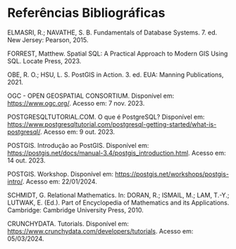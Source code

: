 # Referências Bibliográficas

ELMASRI, R.; NAVATHE, S. B. Fundamentals of Database Systems. 7. ed. New Jersey: Pearson, 2015.

FORREST, Matthew. Spatial SQL: A Practical Approach to Modern GIS Using SQL. Locate Press, 2023.

OBE, R. O.; HSU, L. S. PostGIS in Action. 3. ed. EUA: Manning Publications, 2021.

OGC - OPEN GEOSPATIAL CONSORTIUM. Disponível em: https://www.ogc.org/. Acesso em: 7 nov. 2023.

POSTGRESQLTUTORIAL.COM. O que é PostgreSQL? Disponível em: https://www.postgresqltutorial.com/postgresql-getting-started/what-is-postgresql/. Acesso em: 9 out. 2023.

POSTGIS. Introdução ao PostGIS. Disponível em: https://postgis.net/docs/manual-3.4/postgis_introduction.html. Acesso em: 14 out. 2023.

POSTGIS. Workshop. Disponível em: https://postgis.net/workshops/postgis-intro/. Acesso em: 22/01/2024.

SCHMIDT, G. Relational Mathematics. In: DORAN, R.; ISMAIL, M.; LAM, T.-Y.; LUTWAK, E. (Ed.). Part of Encyclopedia of Mathematics and its Applications. Cambridge: Cambridge University Press, 2010.

CRUNCHYDATA. Tutorials. Disponível em: https://www.crunchydata.com/developers/tutorials. Acesso em: 05/03/2024.